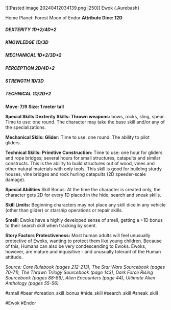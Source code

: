 ![[Pasted image 20240412034139.png |250]] 
Ewok {.Aurebash}

Home Planet: Forest Moon of Endor
**Attribute Dice: 12D**
##### DEXTERITY 1D+2/4D+2
##### KNOWLEDGE 1D/3D
##### MECHANICAL 1D+2/3D+2
##### PERCEPTION 2D/4D+2
##### STRENGTH 1D/3D
##### TECHNICAL 1D/2D+2
**Move: 7/9**
**Size: 1 meter tall**

**Special Skills**
**Dexterity Skills:**
**Thrown weapons:** bows, rocks, sling, spear. Time to use: one round. The character may take the base skill and/or any of the specializations.

**Mechanical Skils:**
**Glider:** Time to use: one round. The ability to pilot gliders.

**Technical Skills:**
**Primitive Construction:** Time to use: one hour for gliders and rope bridges; several hours for small structures, catapults and similar constructs. This is the ability to build structures out of wood, vines and other natural materials with only tools. This skill is good for building sturdy houses, vine bridges and rock hurling catapults (2D speeder-scale damage).

**Special Abilities** Skill Bonus: At the time the character is created only, the character gets 2D for every 1D placed in the hide, search and sneak skills.

**Skill Limits:** Beginning characters may not place any skill dice in any vehicle (other than glider) or starship operations or repair skills.

**Smell:** Ewoks have a highly developed sense of smell, getting a +1D bonus to their search skill when tracking by scent.

**Story Factors**
**Protectiveness:** Most human adults will feel unusually protective of Ewoks, wanting to protect them like young children. Because of this, Humans can also be very condescending to Ewoks. Ewoks, however, are mature and inquisitive - and unusually tolerant of the Human attitude.

*Source: Core Rulebook (pages 212-213), The Star Wars Sourcebook (pages 70-71), The Thrawn Trilogy Sourcebook (page 143), Dark Force Rising Sourcebook (pages 88-89), Alien Encounters (page 44), Ultimate Alien Anthology (pages 55-56)*

#small #bear 
#creation_skill_bonus #hide_skill #search_skill #sneak_skill 

#Ewok #Endor